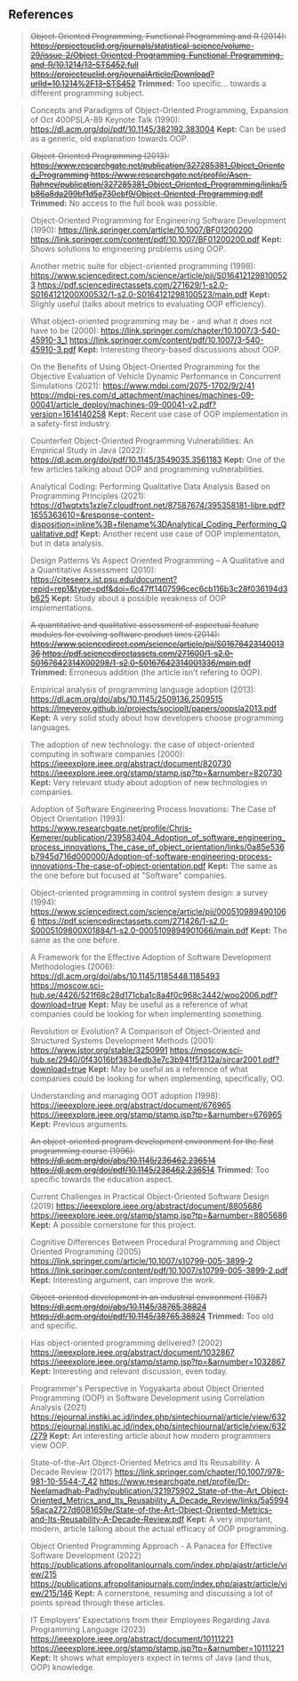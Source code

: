 ## References
> ~~Object-Oriented Programming, Functional Programming and R (2014): 
https://projecteuclid.org/journals/statistical-science/volume-29/issue-2/Object-Oriented-Programming-Functional-Programming-and-R/10.1214/13-STS452.full
https://projecteuclid.org/journalArticle/Download?urlId=10.1214%2F13-STS452~~
**Trimmed:** Too specific... towards a different programming subject.

> Concepts and Paradigms of Object-Oriented Programming, Expansion of Oct 400PSLA-89 Keynote Talk (1990): 
https://dl.acm.org/doi/pdf/10.1145/382192.383004
**Kept:** Can be used as a generic, old explanation towards OOP.

> ~~Object-Oriented Programming (2013): 
https://www.researchgate.net/publication/327285381_Object_Oriented_Programming
https://www.researchgate.net/profile/Asen-Rahnev/publication/327285381_Object_Oriented_Programming/links/5b86a8da299bf1d5a730cbf9/Object-Oriented-Programming.pdf~~
**Trimmed:** No access to the full book was possible.

> Object-Oriented Programming for Engineering Software Development (1990): 
https://link.springer.com/article/10.1007/BF01200200
https://link.springer.com/content/pdf/10.1007/BF01200200.pdf
**Kept:** Shows solutions to engineering problems using OOP.

> Another metric suite for object-oriented programming (1998): 
https://www.sciencedirect.com/science/article/pii/S0164121298100523
https://pdf.sciencedirectassets.com/271629/1-s2.0-S0164121200X00532/1-s2.0-S0164121298100523/main.pdf
**Kept:** Slighly useful (talks about metrics to evaluating OOP efficiency).

> What object-oriented programming may be - and what it does not have to be (2000):
https://link.springer.com/chapter/10.1007/3-540-45910-3_1
https://link.springer.com/content/pdf/10.1007/3-540-45910-3.pdf
**Kept:** Interesting theory-based discussions about OOP.

> On the Benefits of Using Object-Oriented Programming for the Objective Evaluation of Vehicle Dynamic Performance in Concurrent Simulations (2021):
https://www.mdpi.com/2075-1702/9/2/41
https://mdpi-res.com/d_attachment/machines/machines-09-00041/article_deploy/machines-09-00041-v2.pdf?version=1614140258
**Kept:** Recent use case of OOP implementation in a safety-first industry.

> Counterfeit Object-Oriented Programming Vulnerabilities: An Empirical Study in Java (2022):
https://dl.acm.org/doi/pdf/10.1145/3549035.3561183
**Kept:** One of the few articles talking about OOP and programming vulnerabilities.

> Analytical Coding: Performing Qualitative Data Analysis Based on Programming Principles (2021):
https://d1wqtxts1xzle7.cloudfront.net/87587674/395358181-libre.pdf?1655363610=&response-content-disposition=inline%3B+filename%3DAnalytical_Coding_Performing_Qualitative.pdf
**Kept:** Another recent use case of OOP implementaton, but in data analysis.

> Design Patterns Vs Aspect Oriented Programming – A Qualitative and a Quantitative Assessment (2010):
https://citeseerx.ist.psu.edu/document?repid=rep1&type=pdf&doi=6c47ff1407596cec6cb116b3c28f036194d3b625
**Kept:** Study about a possible weakness of OOP implementations.

> ~~A quantitative and qualitative assessment of aspectual feature modules for evolving software product lines (2014):
https://www.sciencedirect.com/science/article/pii/S0167642314001336
https://pdf.sciencedirectassets.com/271600/1-s2.0-S0167642314X00298/1-s2.0-S0167642314001336/main.pdf~~
**Trimmed:** Erroneous addition (the article isn't refering to OOP).

> Empirical analysis of programming language adoption (2013):
https://dl.acm.org/doi/abs/10.1145/2509136.2509515
https://lmeyerov.github.io/projects/socioplt/papers/oopsla2013.pdf
**Kept:** A very solid study about how developers choose programming languages.

> The adoption of new technology: the case of object-oriented computing in software companies (2000):
https://ieeexplore.ieee.org/abstract/document/820730
https://ieeexplore.ieee.org/stamp/stamp.jsp?tp=&arnumber=820730
**Kept:** Very relevant study about adoption of new technologies in companies.

> Adoption of Software Engineering Process Inovations: The Case of Object Orientation (1993):
https://www.researchgate.net/profile/Chris-Kemerer/publication/239583404_Adoption_of_software_engineering_process_innovations_The_case_of_object_orientation/links/0a85e536b7945d716d000000/Adoption-of-software-engineering-process-innovations-The-case-of-object-orientation.pdf
**Kept:** The same as the one before but focused at "Software" companies.

> Object-oriented programming in control system design: a survey (1994):
https://www.sciencedirect.com/science/article/pii/0005109894901066
https://pdf.sciencedirectassets.com/271426/1-s2.0-S0005109800X01884/1-s2.0-0005109894901066/main.pdf
**Kept:** The same as the one before.

> A Framework for the Effective Adoption of Software Development Methodologies (2006):
https://dl.acm.org/doi/abs/10.1145/1185448.1185493
https://moscow.sci-hub.se/4426/521f68c28d171cba1c8a4f0c968c3442/woo2006.pdf?download=true
**Kept:** May be useful as a reference of what companies could be looking for when implementing something.

> Revolution or Evolution? A Comparison of Object-Oriented and Structured Systems Development Methods (2001):
https://www.jstor.org/stable/3250991
https://moscow.sci-hub.se/2940/0f43016bf3834edb3e7c3b941f5f312a/sircar2001.pdf?download=true
> **Kept:** May be useful as a reference of what companies could be looking for when implementing, specifically, OO.

> Understanding and managing OOT adoption (1998):
https://ieeexplore.ieee.org/abstract/document/676965
https://ieeexplore.ieee.org/stamp/stamp.jsp?tp=&arnumber=676965
**Kept:** Previous arguments.

> ~~An object-oriented program development environment for the first programming course (1996):
https://dl.acm.org/doi/abs/10.1145/236462.236514
https://dl.acm.org/doi/pdf/10.1145/236462.236514~~
**Trimmed:** Too specific towards the education aspect.

> Current Challenges in Practical Object-Oriented Software Design (2019)
https://ieeexplore.ieee.org/abstract/document/8805686
https://ieeexplore.ieee.org/stamp/stamp.jsp?tp=&arnumber=8805686
**Kept:** A possible cornerstone for this project.

> Cognitive Differences Between Procedural Programming and Object Oriented Programming (2005)
https://link.springer.com/article/10.1007/s10799-005-3899-2
https://link.springer.com/content/pdf/10.1007/s10799-005-3899-2.pdf
**Kept:** Interesting argument, can improve the work.

> ~~Object-oriented development in an industrial environment (1987)
https://dl.acm.org/doi/abs/10.1145/38765.38824
https://dl.acm.org/doi/pdf/10.1145/38765.38824~~
**Trimmed:** Too old and specific.

> Has object-oriented programming delivered? (2002)
https://ieeexplore.ieee.org/abstract/document/1032867
https://ieeexplore.ieee.org/stamp/stamp.jsp?tp=&arnumber=1032867
**Kept:** Interesting and relevant discussion, even today.

> Programmer's Perspective in Yogyakarta about Object Oriented Programming (OOP) in Software Development using Correlation Analysis (2021)
https://ejournal.instiki.ac.id/index.php/sintechjournal/article/view/632
https://ejournal.instiki.ac.id/index.php/sintechjournal/article/view/632/279
**Kept:** An interesting article about how modern programmers view OOP.

> State-of-the-Art Object-Oriented Metrics and Its Reusability: A Decade Review (2017)
https://link.springer.com/chapter/10.1007/978-981-10-5544-7_42
https://www.researchgate.net/profile/Dr-Neelamadhab-Padhy/publication/321975902_State-of-the-Art_Object-Oriented_Metrics_and_Its_Reusability_A_Decade_Review/links/5a599456aca2727d6081659e/State-of-the-Art-Object-Oriented-Metrics-and-Its-Reusability-A-Decade-Review.pdf
**Kept:** A very important, modern, article talking about the actual efficacy of OOP programming.

> Object Oriented Programming Approach - A Panacea for Effective Software Development (2022)
https://publications.afropolitanjournals.com/index.php/ajastr/article/view/215
https://publications.afropolitanjournals.com/index.php/ajastr/article/view/215/146
**Kept:** A cornerstone, resuming and discussing a lot of points spread through these articles.

> IT Employers’ Expectations from their Employees Regarding Java Programming Language (2023)
https://ieeexplore.ieee.org/abstract/document/10111221
https://ieeexplore.ieee.org/stamp/stamp.jsp?tp=&arnumber=10111221
**Kept:** It shows what employers expect in terms of Java (and thus, OOP) knowledge.










